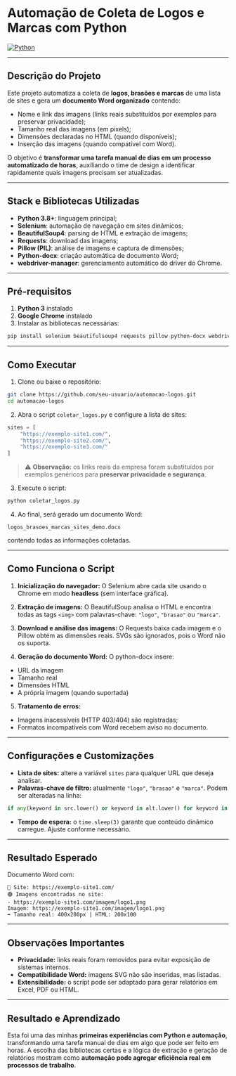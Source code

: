 # Automação de Coleta de Logos e Marcas com Python

[![Python](https://img.shields.io/badge/Python-3.8+-blue)](https://www.python.org/)

---

## **Descrição do Projeto**

Este projeto automatiza a coleta de **logos, brasões e marcas** de uma lista de sites e gera um **documento Word organizado** contendo:

* Nome e link das imagens (links reais substituídos por exemplos para preservar privacidade);
* Tamanho real das imagens (em pixels);
* Dimensões declaradas no HTML (quando disponíveis);
* Inserção das imagens (quando compatível com Word).

O objetivo é **transformar uma tarefa manual de dias em um processo automatizado de horas**, auxiliando o time de design a identificar rapidamente quais imagens precisam ser atualizadas.

---

## **Stack e Bibliotecas Utilizadas**

* **Python 3.8+**: linguagem principal;
* **Selenium**: automação de navegação em sites dinâmicos;
* **BeautifulSoup4**: parsing de HTML e extração de imagens;
* **Requests**: download das imagens;
* **Pillow (PIL)**: análise de imagens e captura de dimensões;
* **Python-docx**: criação automática de documento Word;
* **webdriver-manager**: gerenciamento automático do driver do Chrome.

---

## **Pré-requisitos**

1. **Python 3** instalado
2. **Google Chrome** instalado
3. Instalar as bibliotecas necessárias:

```bash
pip install selenium beautifulsoup4 requests pillow python-docx webdriver-manager
```

---

## **Como Executar**

1. Clone ou baixe o repositório:

```bash
git clone https://github.com/seu-usuario/automacao-logos.git
cd automacao-logos
```

2. Abra o script `coletar_logos.py` e configure a lista de sites:

```python
sites = [
    "https://exemplo-site1.com/",
    "https://exemplo-site2.com/",
    "https://exemplo-site3.com/"
]
```

> ⚠ **Observação:** os links reais da empresa foram substituídos por exemplos genéricos para **preservar privacidade e segurança**.

3. Execute o script:

```bash
python coletar_logos.py
```

4. Ao final, será gerado um documento Word:

```
logos_brasoes_marcas_sites_demo.docx
```

contendo todas as informações coletadas.

---

## **Como Funciona o Script**

1. **Inicialização do navegador:**
   O Selenium abre cada site usando o Chrome em modo **headless** (sem interface gráfica).

2. **Extração de imagens:**
   O BeautifulSoup analisa o HTML e encontra todas as tags `<img>` com palavras-chave: `"logo"`, `"brasao"` ou `"marca"`.

3. **Download e análise das imagens:**
   O Requests baixa cada imagem e o Pillow obtém as dimensões reais.
   SVGs são ignorados, pois o Word não os suporta.

4. **Geração do documento Word:**
   O python-docx insere:

* URL da imagem
* Tamanho real
* Dimensões HTML
* A própria imagem (quando suportada)

5. **Tratamento de erros:**

* Imagens inacessíveis (HTTP 403/404) são registradas;
* Formatos incompatíveis com Word recebem aviso no documento.

---

## **Configurações e Customizações**

* **Lista de sites:** altere a variável `sites` para qualquer URL que deseja analisar.
* **Palavras-chave de filtro:** atualmente `"logo"`, `"brasao"` e `"marca"`. Podem ser alteradas na linha:

```python
if any(keyword in src.lower() or keyword in alt.lower() for keyword in ["logo", "brasao", "marca"]):
```

* **Tempo de espera:** o `time.sleep(3)` garante que conteúdo dinâmico carregue. Ajuste conforme necessário.

---

## **Resultado Esperado**

Documento Word com:

```
🔗 Site: https://exemplo-site1.com/
🟢 Imagens encontradas no site:
- https://exemplo-site1.com/imagem/logo1.png
Imagem: https://exemplo-site1.com/imagem/logo1.png
➡ Tamanho real: 400x200px | HTML: 200x100
```

---

## **Observações Importantes**

* **Privacidade:** links reais foram removidos para evitar exposição de sistemas internos.
* **Compatibilidade Word:** imagens SVG não são inseridas, mas listadas.
* **Extensibilidade:** o script pode ser adaptado para gerar relatórios em Excel, PDF ou HTML.

---

## **Resultado e Aprendizado**

Esta foi uma das minhas **primeiras experiências com Python e automação**, transformando uma tarefa manual de dias em algo que pode ser feito em horas. A escolha das bibliotecas certas e a lógica de extração e geração de relatórios mostram como **automação pode agregar eficiência real em processos de trabalho**.


